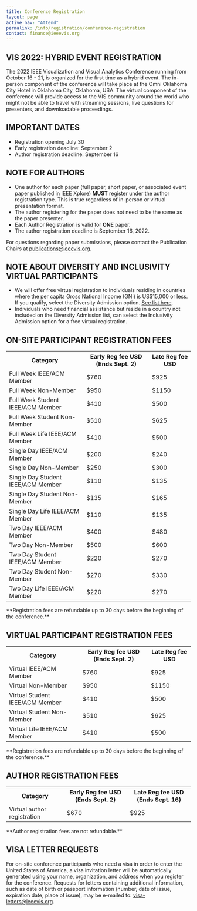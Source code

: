 ```yaml
---
title: Conference Registration
layout: page
active_nav: "Attend"
permalink: /info/registration/conference-registration
contact: finance@ieeevis.org
---
```


## VIS 2022: HYBRID EVENT REGISTRATION
The 2022 IEEE Visualization and Visual Analytics Conference running from October 16 - 21, is organized for the first time as a hybrid event. The in-person component of the conference will take place at the Omni Oklahoma City Hotel in Oklahoma City, Oklahoma, USA. The virtual component of the conference will provide access to the VIS community around the world who might not be able to travel with streaming sessions, live questions for presenters, and downloadable proceedings. 

## IMPORTANT DATES
<ul>
<li>Registration opening July 30</li>
<li>Early registration deadline: September 2</li>
<li>Author registration deadline: September 16</li>
</ul>

## NOTE FOR AUTHORS
<ul>
<li>One author for each paper (full paper, short paper, or associated event paper published in IEEE Xplore) <b>MUST</b> register under the author registration type. This is true regardless of in-person or virtual presentation format.</li>
<li>The author registering for the paper does not need to be the same as the paper presenter. </li>
<li>Each Author Registration is valid for <b>ONE</b> paper.</li>
<li>The author registration deadline is September 16, 2022.</li>
</ul>
For questions regarding paper submissions, please contact the Publication Chairs at <a href="mailto:publications@ieeevis.org">publications@ieeevis.org</a>.

## NOTE ABOUT DIVERSITY AND INCLUSIVITY VIRTUAL PARTICIPANTS
<ul>
<li>We will offer free virtual registration to individuals residing in countries where the per capita Gross National Income (GNI) is US$15,000 or less.  If you qualify, select the Diversity Admission option. <a href="https://www.ieee.org/membership/join/emember-countries.html">See list here</a>.</li>
<li>Individuals who need financial assistance but reside in a country not included on the Diversity Admission list, can select the Inclusivity Admission option for a free virtual registration.</li>
</ul>

## ON-SITE PARTICIPANT REGISTRATION FEES
<table>
  <tr>
    <th>Category</th>
    <th>Early Reg fee USD (Ends Sept. 2)</th>
    <th>Late Reg fee USD</th>
  </tr>
<tr>
    <td>Full Week IEEE/ACM Member</td>
    <td>$760</td>
    <td>$925</td>
</tr>
<tr>
    <td>Full Week Non-Member</td>
    <td>$950</td>
    <td>$1150</td>
</tr>
<tr>
    <td>Full Week Student IEEE/ACM Member</td>
    <td>$410</td>
    <td>$500</td>
</tr>
<tr>
    <td>Full Week Student Non-Member</td>
    <td>$510</td>
    <td>$625</td>
</tr>
<tr>
    <td>Full Week Life IEEE/ACM Member</td>
    <td>$410</td>
    <td>$500</td>
</tr>
<tr>
    <td>Single Day IEEE/ACM Member</td>
    <td>$200</td>
    <td>$240</td>
</tr>
<tr>
    <td>Single Day Non-Member</td>
    <td>$250</td>
    <td>$300</td>
</tr>
<tr>
    <td>Single Day Student IEEE/ACM Member</td>
    <td>$110</td>
    <td>$135</td>
</tr>
<tr>
    <td>Single Day Student Non-Member</td>
    <td>$135</td>
    <td>$165</td>
</tr>
<tr>
    <td>Single Day Life IEEE/ACM Member</td>
    <td>$110</td>
    <td>$135</td>
</tr>
<tr>
    <td>Two Day IEEE/ACM Member</td>
    <td>$400</td>
    <td>$480</td>
</tr>
<tr>
    <td>Two Day Non-Member</td>
    <td>$500</td>
    <td>$600</td>
</tr>
<tr>
    <td>Two Day Student IEEE/ACM Member</td>
    <td>$220</td>
    <td>$270</td>
</tr>
<tr>
    <td>Two Day Student Non-Member</td>
    <td>$270</td>
    <td>$330</td>
</tr>
<tr>
    <td>Two Day Life IEEE/ACM Member</td>
    <td>$220</td>
    <td>$270</td>
</tr>
</table>
**Registration fees are refundable up to 30 days before the beginning of the conference.**

## VIRTUAL PARTICIPANT REGISTRATION FEES
<table>
  <tr>
    <th>Category</th>
    <th>Early Reg fee USD (Ends Sept. 2)</th>
    <th>Late Reg fee USD</th>
  </tr>
<tr>
    <td>Virtual IEEE/ACM Member</td>
    <td>$760</td>
    <td>$925</td>
</tr>
<tr>
    <td>Virtual Non-Member</td>
    <td>$950</td>
    <td>$1150</td>
</tr>
<tr>
    <td>Virtual Student IEEE/ACM Member</td>
    <td>$410</td>
    <td>$500</td>
</tr>
<tr>
    <td>Virtual Student Non-Member</td>
    <td>$510</td>
    <td>$625</td>
</tr>
<tr>
    <td>Virtual Life IEEE/ACM Member</td>
    <td>$410</td>
    <td>$500</td>
</tr>
</table>
**Registration fees are refundable up to 30 days before the beginning of the conference.**


## AUTHOR REGISTRATION FEES
<table>
  <tr>
    <th>Category</th>
    <th>Early Reg fee USD (Ends Sept. 2)</th>
    <th>Late Reg fee USD (Ends Sept. 16)</th>
  </tr>
<tr>
    <td>Virtual author registration</td>
    <td>$670</td>
    <td>$925</td>
</tr>
</table>
**Author registration fees are not refundable.**


## VISA LETTER REQUESTS
For on-site conference participants who need a visa in order to enter the United States of America, a visa invitation letter will be automatically generated using your name, organization, and address  when you register for the conference. Requests for letters containing additional information, such as date of birth or passport information (number, date of issue, expiration date, place of issue), may be e-mailed to: <a href="mailto:visa-letters@ieeevis.org"> visa-letters@ieeevis.org</a>. 
